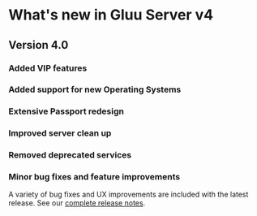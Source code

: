 # What's new in Gluu Server v4

## Version 4.0

### Added VIP features

### Added support for new Operating Systems

### Extensive Passport redesign

### Improved server clean up

### Removed deprecated services

### Minor bug fixes and feature improvements

A variety of bug fixes and UX improvements are included with the latest release. See our [complete release notes](https://gluu.org/docs/ce/4.0/release-notes/#changes).
